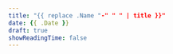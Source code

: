 ```yaml
---
title: "{{ replace .Name "-" " " | title }}"
date: {{ .Date }}
draft: true
showReadingTime: false
---
```

